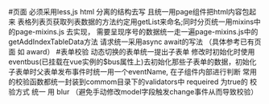 
#页面
  必须采用less,js html 分离的结构去写 且统一用page组件把html内容包起来
  表格列表页获取列表数据的方法约定用getList来命名;同时分页统一用mixins中的page-mixins.js 去实现，
  需要呈现序号的数据统一走一遍page-mixins.js中的getAddIndexTableData方法
  请求统一采用async await的写法
 （具体参考已有页面 如 award）
#表单校验
 动态切换的表单统一提出子表单
 修改时初始化时使用eventbus(已挂载在vue实例的$bus属性上)去初始化那些子表单的数据，初始化子表单时父表单发布事件时统一用一个eventName, 在子组件内部进行判断
 常用的校验函数都统一封装到commom目录下的validators中
 requeired 为true的 校验方式  统一 用  blur （避免手动修改model字段触发change事件从而导致校验）



 